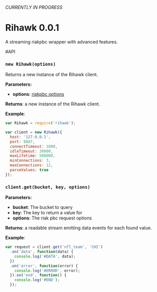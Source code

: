 _CURRENTLY IN PROGRESS_
# Rihawk 0.0.1
A streaming riakpbc wrapper with advanced features. 

#API

### `new Rihawk(options)`

Returns a new instance of the Rihawk client.

**Parameters:**
- **options**: [riakpbc options](https://github.com/nlf/riakpbc/blob/master/lib/options.js)

**Returns**: a new instance of the Rihawk client.

**Example**:
```javascript
var Rihawk = require('rihawk');

var client = new Rihawk({
  host: '127.0.0.1',
  port: 8087,
  connectTimeout: 1000,
  idleTimeout: 30000,
  maxLifetime: 500000,
  minConnections: 3,
  maxConnections: 12,
  parseValues: true
});
```

### `client.get(bucket, key, options)`
**Parameters:** 
- **bucket**: The bucket to query
- **key**: The key to return a value for
- **options**: The riak pbc request options

**Returns**: a readable stream emitting data events for each found value.

**Example**:
```javascript
var request = client.get('nfl_team', 'CHI')
  .on('data', function(data) {
    console.log('#DATA', data);
  })
  .on('error', function(error) {
    console.log('#ERROR', error);
  }).on('end', function() {
    console.log('#END');
  });
```
